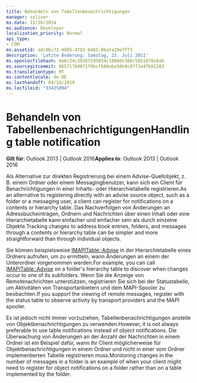 ```yaml
---
title: Behandeln von Tabellenbenachrichtigungen
manager: soliver
ms.date: 11/16/2014
ms.audience: Developer
localization_priority: Normal
api_type:
- COM
ms.assetid: edc9bc71-4885-4783-b465-0bafa20eff73
description: 'Letzte Änderung: Samstag, 23. Juli 2011'
ms.openlocfilehash: 6e6c24c3836f295054c1880dc506c5051078a9ab
ms.sourcegitcommit: 8657170d071f9bcf680aba50b9c07f2a4fb82283
ms.translationtype: MT
ms.contentlocale: de-DE
ms.lasthandoff: 04/28/2019
ms.locfileid: "33435894"
---
```

# <a name="handling-table-notification"></a><span data-ttu-id="d6af3-103">Behandeln von Tabellenbenachrichtigungen</span><span class="sxs-lookup"><span data-stu-id="d6af3-103">Handling table notification</span></span>

<span data-ttu-id="d6af3-104">**Gilt für**: Outlook 2013 | Outlook 2016</span><span class="sxs-lookup"><span data-stu-id="d6af3-104">**Applies to**: Outlook 2013 | Outlook 2016</span></span> 
  
<span data-ttu-id="d6af3-105">Als Alternative zur direkten Registrierung bei einem Advise-Quellobjekt, z. B. einem Ordner oder einem Messagingbenutzer, kann sich ein Client für Benachrichtigungen in einer Inhalts- oder Hierarchietabelle registrieren.</span><span class="sxs-lookup"><span data-stu-id="d6af3-105">As an alternative to registering directly with an advise source object, such as a folder or a messaging user, a client can register for notifications on a contents or hierarchy table.</span></span> <span data-ttu-id="d6af3-106">Das Nachverfolgen von Änderungen an Adressbucheinträgen, Ordnern und Nachrichten über einen Inhalt oder eine Hierarchietabelle kann einfacher und einfacher sein als durch einzelne Objekte.</span><span class="sxs-lookup"><span data-stu-id="d6af3-106">Tracking changes to address book entries, folders, and messages through a contents or hierarchy table can be simpler and more straightforward than through individual objects.</span></span> 

<span data-ttu-id="d6af3-107">Sie können beispielsweise [IMAPITable::Advise](imapitable-advise.md) in der Hierarchietabelle eines Ordners aufrufen, um zu ermitteln, wann Änderungen an einem der Unterordner vorgenommen werden.</span><span class="sxs-lookup"><span data-stu-id="d6af3-107">For example, you can call [IMAPITable::Advise](imapitable-advise.md) on a folder's hierarchy table to discover when changes occur to one of its subfolders.</span></span> <span data-ttu-id="d6af3-108">Wenn Sie die Anzeige von Remotenachrichten unterstützen, registrieren Sie sich bei der Statustabelle, um Aktivitäten von Transportanbietern und dem MAPI-Spooler zu beobachten.</span><span class="sxs-lookup"><span data-stu-id="d6af3-108">If you support the viewing of remote messages, register with the status table to observe activity by transport providers and the MAPI spooler.</span></span> 
  
<span data-ttu-id="d6af3-109">Es ist jedoch nicht immer vorzuziehen, Tabellenbenachrichtigungen anstelle von Objektbenachrichtigungen zu verwenden.</span><span class="sxs-lookup"><span data-stu-id="d6af3-109">However, it is not always preferable to use table notifications instead of object notifications.</span></span> <span data-ttu-id="d6af3-110">Die Überwachung von Änderungen an der Anzahl der Nachrichten in einem Ordner ist ein Beispiel dafür, wann Ihr Client möglicherweise für Objektbenachrichtigungen in einem Ordner und nicht in einer vom Ordner implementierten Tabelle registrieren muss.</span><span class="sxs-lookup"><span data-stu-id="d6af3-110">Monitoring changes in the number of messages in a folder is an example of when your client might need to register for object notifications on a folder rather than on a table implemented by the folder.</span></span>
  

